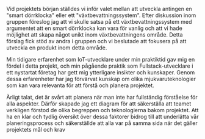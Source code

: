 Vid projektets början ställdes vi inför valet mellan att utveckla antingen en "smart dörrklocka" eller ett "växtbevattningssystem". Efter diskussion inom gruppen föreslog jag att vi skulle satsa på ett växtbevattningssystem med argumentet att en smart dörrklocka kan vara för vanlig och att vi hade möjlighet att skapa något unikt inom växtbevattningens område. Detta förslag fick stöd av andra i gruppen och vi beslutade att fokusera på att utveckla en produkt inom detta område. 

Min tidigare erfarenhet som IoT-utvecklare under min praktiktid gav mig en fördel i detta projekt, och min pågående praktik som Fullstack-utvecklare i ett nystartat företag har gett mig ytterligare insikter och kunskaper. Genom dessa erfarenheter har jag förvärvat kunskap om olika mjukvaruteknologier som kan vara relevanta för att förstå och planera projektet.

Ärligt talat, det är svårt att planera när man inte har fullständig förståelse för alla aspekter. Därför skapade jag ett diagram för att säkerställa att teamet verkligen förstod de olika begreppen och teknologierna bakom projektet. Att ha en klar och tydlig översikt över dessa faktorer bidrog till att underlätta vår planeringsprocess och säkerställde att alla var på samma sida när det gäller projektets mål och krav

